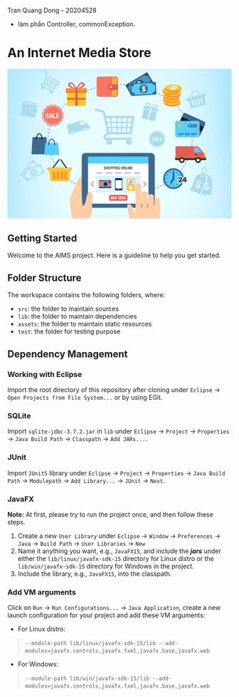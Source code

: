 Tran Quang Dong - 20204528
- làm phần Controller, commonException.



# An Internet Media Store

<p align="center">
  <img src="assets/images/aims_cover_image.png" />
</p>

## Getting Started

Welcome to the AIMS project. Here is a guideline to help you get started.

## Folder Structure

The workspace contains the following folders, where:

- `src`: the folder to maintain sources
- `lib`: the folder to maintain dependencies
- `assets`: the folder to maintain static resources
- `test`: the folder for testing purpose

## Dependency Management

### Working with Eclipse

Import the root directory of this repository after cloning under `Eclipse` -> `Open Projects from File System...` or by
using EGit.

### SQLite

Import `sqlite-jdbc-3.7.2.jar` in `lib`
under `Eclipse` -> `Project` -> `Properties` -> `Java Build Path` -> `Classpath` -> `Add JARs...`.

### JUnit

Import `JUnit5` library
under `Eclipse` -> `Project` -> `Properties` -> `Java Build Path` -> `Modulepath` -> `Add Library...` -> `JUnit` -> `Next`.

### JavaFX

**Note:** At first, please try to run the project once, and then follow these steps.

1. Create a new `User Library`
   under `Eclipse` -> `Window` -> `Preferences` -> `Java` -> `Build Path` -> `User Libraries` -> `New`
2. Name it anything you want, e.g., `JavaFX15`, and include the ***jars*** under either the `lib/linux/javafx-sdk-15`
   directory for Linux distro or the `lib/win/javafx-sdk-15` directory for Windows in the project.
3. Include the library, e.g., `JavaFX15`, into the classpath.

### Add VM arguments

Click on `Run` -> `Run Configurations...`  -> `Java Application`, create a new launch configuration for your project and
add these VM arguments:

- For Linux distro:

> `--module-path lib/linux/javafx-sdk-15/lib --add-modules=javafx.controls,javafx.fxml,javafx.base,javafx.web`

- For Windows:

> `--module-path lib/win/javafx-sdk-15/lib --add-modules=javafx.controls,javafx.fxml,javafx.base,javafx.web`


